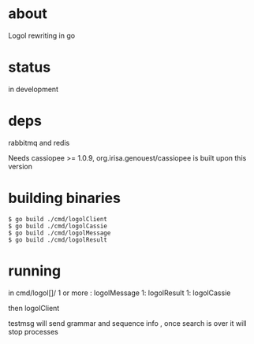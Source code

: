 # about

Logol rewriting in go

# status

in development

# deps

rabbitmq and redis

Needs cassiopee >= 1.0.9, org.irisa.genouest/cassiopee is built upon this version

# building binaries

    $ go build ./cmd/logolClient
    $ go build ./cmd/logolCassie
    $ go build ./cmd/logolMessage
    $ go build ./cmd/logolResult


# running


in cmd/logol[]/
1 or more : logolMessage
1: logolResult
1: logolCassie

then logolClient

testmsg will send grammar and sequence info , once search is over it will stop processes

